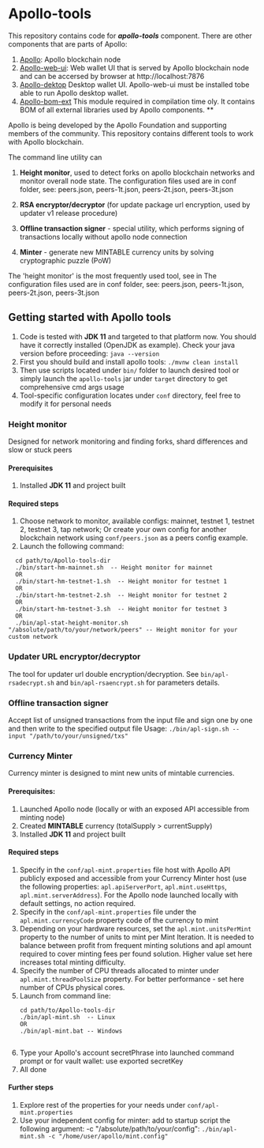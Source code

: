 # Apollo-tools

This repository contains code for ___apollo-tools___ component.
There are other components that are parts of Apollo:

1. [Apollo](https://github.com/ApolloFoundation/Apollo): Apollo blockchain node
2. [Apollo-web-ui](https://github.com/ApolloFoundation/Apollo-web-ui): Web wallet UI that is served by Apollo blockchain node and can be accersed by browser at http://localhost:7876
3. [Apollo-dektop](https://github.com/ApolloFoundation/Apollo-desktop) Desktop wallet UI. Apollo-web-ui must be installed tobe able to run Apollo desktop wallet.
4. [Apollo-bom-ext](https://github.com/ApolloFoundation/Apollo-bom-ext) This module required in compilation time oly. It contains BOM of all external libraries used by Apollo components. **

Apollo is being developed by the Apollo Foundation and supporting members of the community.
This repository contains different tools to work with Apollo blockchain.

The command line utility can

 1. __Height monitor__, used to detect forks on apollo blockchain networks and monitor overall node state.
 The configuration files used are in conf folder, see: peers.json, peers-1t.json, peers-2t.json, peers-3t.json 
 
 2. __RSA encryptor/decryptor__ (for update package url encryption, used by updater v1 release procedure)
 
 3. __Offline transaction signer__ - special utility, which performs signing of transactions locally without apollo node connection
 
 4. __Minter__ - generate new MINTABLE currency units by solving cryptographic puzzle (PoW)
 

The 'height monitor' is the most frequently used tool, see in
The configuration files used are in conf folder, see: peers.json, peers-1t.json, peers-2t.json, peers-3t.json 

 ## Getting started with Apollo tools
 1. Code is tested with **JDK 11** and targeted to that platform now. 
 You should have it correctly installed (OpenJDK as example). Check your java version before proceeding: ```java --version```
 2. First you should build and install apollo tools: `./mvnw clean install`
 3. Then use scripts located under `bin/` folder to launch desired tool or simply launch the `apollo-tools` jar under `target` directory to get comprehensive cmd args usage
 4. Tool-specific configuration locates under `conf` directory, feel free to modify it for personal needs
  ### Height monitor
  Designed for network monitoring and finding forks, shard differences and slow or stuck peers
  #### Prerequisites
  1. Installed **JDK 11** and project built
  #### Required steps
  1. Choose network to monitor, available configs: mainnet, testnet 1, testnet 2, testnet 3, tap network; Or create your own config for another blockchain network using `conf/peers.json` as a peers config example.
  2. Launch the following command:
  ```
    cd path/to/Apollo-tools-dir
    ./bin/start-hm-mainnet.sh  -- Height monitor for mainnet
    OR
    ./bin/start-hm-testnet-1.sh  -- Height monitor for testnet 1
    OR
    ./bin/start-hm-testnet-2.sh  -- Height monitor for testnet 2
    OR 
    ./bin/start-hm-testnet-3.sh  -- Height monitor for testnet 3
    OR
    ./bin/apl-stat-height-monitor.sh "/absolute/path/to/your/network/peers" -- Height monitor for your custom network
  ```
  ### Updater URL encryptor/decryptor
  The tool for updater url double encryption/decryption. See `bin/apl-rsadecrypt.sh` and `bin/apl-rsaencrypt.sh` for parameters details.
  ### Offline transaction signer
  Accept list of unsigned transactions from the input file and sign one by one and then write to the specified output file
  Usage: `./bin/apl-sign.sh --input "/path/to/your/unsigned/txs"`
  ### Currency Minter
  Currency minter is designed to mint new units of mintable currencies. 
  #### Prerequisites:
  1. Launched Apollo node (locally or with an exposed API accessible from minting node)
  2. Created **MINTABLE** currency (totalSupply > currentSupply)
  3. Installed **JDK 11** and project built
  #### Required steps
  1. Specify in the `conf/apl-mint.properties` file host with Apollo API publicly exposed and accessible from your Currency Minter host (use the following properties: `apl.apiServerPort`, `apl.mint.useHttps`, `apl.mint.serverAddress`). For the Apollo node launched locally with default settings, no action required.
  2. Specify in the `conf/apl-mint.properties` file under the `apl.mint.currencyCode` property code of the currency to mint
  3. Depending on your hardware resources, set the `apl.mint.unitsPerMint` property to the number of units to mint per Mint Iteration. 
  It is needed to balance between profit from frequent minting solutions and apl amount required to cover minting fees per found solution. 
  Higher value set here increases total minting difficulty.
  4. Specify the number of CPU threads allocated to minter under `apl.mint.threadPoolSize` property. For better performance - set here number of CPUs physical cores.
  5. Launch from command line: 
     ```
     cd path/to/Apollo-tools-dir
     ./bin/apl-mint.sh  -- Linux 
     OR
     ./bin/apl-mint.bat -- Windows
 
     ```
 6. Type your Apollo's account secretPhrase into launched command prompt or for vault wallet: use exported secretKey
 7. All done
 
 #### Further steps
 1. Explore  rest of the properties for your needs under `conf/apl-mint.properties`
 2. Use your independent config for minter: add to startup script the following argument: -c "/absolute/path/to/your/config": `./bin/apl-mint.sh -c "/home/user/apollo/mint.config"`

